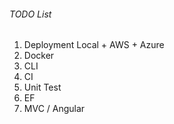 ###### TODO List
1. Deployment Local + AWS + Azure
2. Docker
3. CLI
4. CI
5. Unit Test
6. EF
7. MVC / Angular

